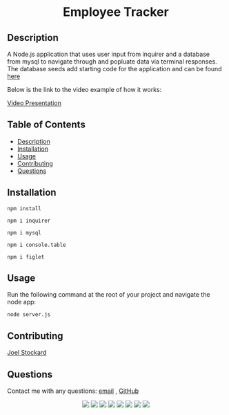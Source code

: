# <h1 align="center">Employee Tracker</h1>

</p>
   
## Description
  
 A Node.js application that uses user input from inquirer and a database from mysql to navigate through and popluate data via terminal responses. The database seeds add starting code for the application and can be found [here](.db/seeds.sql)

Below is the link to the video example of how it works:

[Video Presentation](https://drive.google.com/file/d/17ooShVt9j0YXPkGi9p-7w6VWIVfD2d6d/view?usp=sharing)

## Table of Contents

- [Description](#description)
- [Installation](#installation)
- [Usage](#usage)
- [Contributing](#contributing)
- [Questions](#questions)

## Installation

`npm install`

`npm i inquirer`

`npm i mysql`

`npm i console.table`

`npm i figlet`

## Usage

Run the following command at the root of your project and navigate the node app:

`node server.js`

## Contributing

[Joel Stockard](https://github.com/jtstockard)

## Questions

Contact me with any questions: [email](jtstockard92@gmail.com) , [GitHub](https://github.com/jtstockard)<br />

<p align="center">
    <img src="https://img.shields.io/badge/Javascript-yellow" />
    <img src="https://img.shields.io/badge/jQuery-blue"  />
    <img src="https://img.shields.io/badge/-node.js-green" />
    <img src="https://img.shields.io/badge/-inquirer-red" >
    <img src="https://img.shields.io/badge/-json-orange" />
    <img src="https://img.shields.io/badge/-console.table-purple" />
    <img src="https://img.shields.io/badge/-figlet-grey" />
    <img src="https://img.shields.io/badge/-mysql-cyan" />
